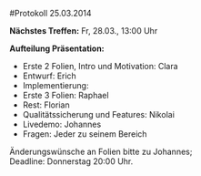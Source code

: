 #Protokoll 25.03.2014

__Nächstes Treffen:__ Fr, 28.03., 13:00 Uhr

__Aufteilung Präsentation:__

- Erste 2 Folien, Intro und Motivation: Clara
- Entwurf: Erich
- Implementierung:
 - Erste 3 Folien: Raphael
 - Rest: Florian
- Qualitätssicherung und Features: Nikolai
- Livedemo: Johannes
- Fragen: Jeder zu seinem Bereich

Änderungswünsche an Folien bitte zu Johannes;  
Deadline: Donnerstag 20:00 Uhr.
